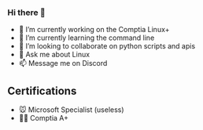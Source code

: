 ### Hi there 👋

- 🔭 I’m currently working on the Comptia Linux+
- 🌱 I’m currently learning the command line
- 👯 I’m looking to collaborate on python scripts and apis
- 💬 Ask me about Linux
- 📫 Message me on Discord

## Certifications
- 🐭 Microsoft Specialist (useless)
- 👩‍💻 Comptia A+
